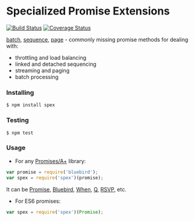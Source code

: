 # Specialized Promise Extensions

[![Build Status](https://travis-ci.org/vitaly-t/spex.svg?branch=master)](https://travis-ci.org/vitaly-t/spex)
[![Coverage Status](https://coveralls.io/repos/vitaly-t/spex/badge.svg?branch=master)](https://coveralls.io/r/vitaly-t/spex?branch=master)

[batch], [sequence], [page] - commonly missing promise methods for dealing with:
* throttling and load balancing
* linked and detached sequencing
* streaming and paging
* batch processing

### Installing
```
$ npm install spex
```

### Testing
```
$ npm test
```

### Usage
* For any [Promises/A+] library:
```javascript
var promise = require('bluebird');
var spex = require('spex')(promise);
```
It can be [Promise], [Bluebird], [When], [Q], [RSVP], etc.
* For ES6 promises:
```javascript
var spex = require('spex')(Promise);
```

[batch]:docs/batch.md
[page]:docs/page.md
[sequence]:docs/sequence.md
[Promises/A+]:https://promisesaplus.com/
[Promise]:https://github.com/then/promise
[Bluebird]:https://github.com/petkaantonov/bluebird
[When]:https://github.com/cujojs/when
[Q]:https://github.com/kriskowal/q
[RSVP]:https://github.com/tildeio/rsvp.js



